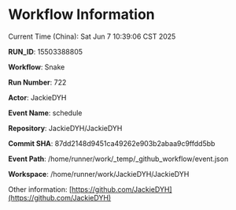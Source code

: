 # Workflow Information

Current Time (China): Sat Jun  7 10:39:06 CST 2025  

**RUN_ID**: 15503388805  

**Workflow**: Snake  

**Run Number**: 722  

**Actor**: JackieDYH  

**Event Name**: schedule  

**Repository**: JackieDYH/JackieDYH  

**Commit SHA**: 87dd2148d9451ca49262e903b2abaa9c9ffdd5bb  

**Event Path**: /home/runner/work/_temp/_github_workflow/event.json  

**Workspace**: /home/runner/work/JackieDYH/JackieDYH  

Other information: [https://github.com/JackieDYH](https://github.com/JackieDYH)
